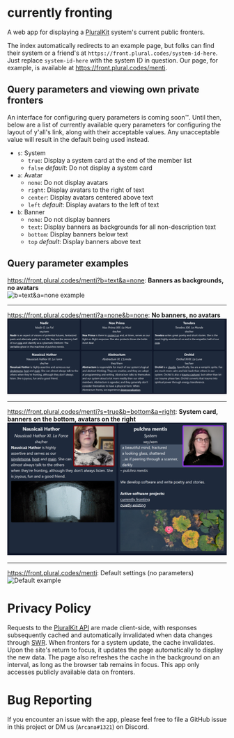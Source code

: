 # currently fronting

A web app for displaying a [PluralKit](https://pluralkit.me/) system's current public fronters.

The index automatically redirects to an example page, but folks can find their system or a friend's at `https://front.plural.codes/system-id-here`. Just replace `system-id-here` with the system ID in question. Our page, for example, is available at https://front.plural.codes/menti.

## Query parameters and viewing own private fronters

An interface for configuring query parameters is coming soon&trade;. Until then, below are a list of currently available query parameters for configuring the layout of y'all's link, along with their acceptable values. Any unacceptable value will result in the default being used instead.

- `s`: System
  - `true`: Display a system card at the end of the member list
  - `false` _default_: Do not display a system card
- `a`: Avatar
  - `none`: Do not display avatars
  - `right`: Display avatars to the right of text
  - `center`: Display avatars centered above text
  - `left` _default_: Display avatars to the left of text
- `b`: Banner
  - `none`: Do not display banners
  - `text`: Display banners as backgrounds for all non-description text
  - `bottom`: Display banners below text
  - `top` _default_: Display banners above text

## Query parameter examples

https://front.plural.codes/menti?b=text&a=none: **Banners as backgrounds, no avatars**  
![b=text&a=none example](docs/b-text-a-none.png)

---

https://front.plural.codes/menti?a=none&b=none: **No banners, no avatars**  
![a=none&b=none example](docs/a-none-b-none.png)

---

https://front.plural.codes/menti?s=true&b=bottom&a=right: **System card, banners on the bottom, avatars on the right**  
![s=true&b=bottom&a=right example](docs/s-true-b-bottom-a-right.png)

---

https://front.plural.codes/menti: Default settings (no parameters)  
![Default example](docs/default.png)

# Privacy Policy

Requests to the [PluralKit API](https://pluralkit.me/api/) are made client-side, with responses subsequently cached and automatically invalidated when data changes through [SWR](https://swr.vercel.app/). When fronters for a system update, the cache invalidates. Upon the site's return to focus, it updates the page automatically to display the new data. The page also refreshes the cache in the background on an interval, as long as the browser tab remains in focus. This app only accesses publicly available data on fronters.

# Bug Reporting

If you encounter an issue with the app, please feel free to file a GitHub issue in this project or DM us (`Arcana#1321`) on Discord.
